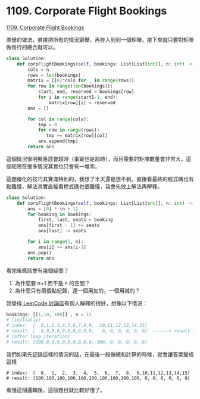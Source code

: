 # 1109. Corporate Flight Bookings

[1109. Corporate Flight Bookings](https://leetcode.com/problems/corporate-flight-bookings/)

直覺的做法，直接把所有的情況窮舉，再存入到到一個矩陣，接下來就只要對矩陣做每行的總合就可以。

```python
class Solution:
    def corpFlightBookings(self, bookings: List[List[int]], n: int) -> List[int]:
        cols = n
        rows = len(bookings)
        matrix = [[0]*cols for _ in range(rows)]
        for row in range(len(bookings)):
            start, end, reserved = bookings[row]
            for i in range(start1-1, end):
                matrix[row][i] = reserved
        ans = []

        for col in range(cols):
            tmp = 0
            for row in range(rows):
               tmp += matrix[row][col] 
            ans.append(tmp)
        return ans
```

這個情況很明顯應該會超時（事實也是超時），而且需要的矩陣數量會非常大，這個矩陣在很多情況其實也只會有一堆零。

這題優化的技巧其實滿特別的，我想了半天還是想不到。直接看最終的程式碼也有點難懂，解法其實直接看程式碼也很難懂，我會先放上解法再解釋。

```python
class Solution:
    def corpFlightBookings(self, bookings: List[List[int]], n: int) -> List[int]:
        ans = [0] * (n + 1)
        for booking in bookings:
            first, last, seats = booking
            ans[first - 1] += seats
            ans[last] -= seats

        for i in range(1, n):
            ans[i] += ans[i-1]
        ans.pop()
        return ans
```

看完後應該會有幾個疑問？

1. 為什麼要 n+1 而不是 n 的空間？
2. 為什麼只有兩個點紀錄，還一個用加的，一個用減的？

我覺得[ LeetCode 討論區](https://leetcode.com/problems/corporate-flight-bookings/discuss/328856/JavaC++Python-Sweep-Line/303095)有個人解釋的很好，想像以下情況：

```python
bookings: [[1,10, 100]] , n = 15
# (initially) 
# index:  [  0,1,2,3,4,5,6,7,8,9,  10,11,12,13,14,15] 
# result: [  0,0,0,0,0,0,0,0,0,0,   0, 0, 0, 0, 0, 0]  ------> result is of size n+1, indexed from 0 to 15
# (after loop iteration) 
# result: [100,0,0,0,0,0,0,0,0,0,-100, 0, 0, 0, 0, 0]
```

我們如果先記錄這樣的情況的話，在最後一段做總和計算的時候，就會讓答案變成這樣

```text
# index:  [  0,  1,  2,  3,  4,  5,  6,  7,  8,  9,10,11,12,13,14,15] 
# result: [100,100,100,100,100,100,100,100,100,100, 0, 0, 0, 0, 0, 0]
```

看懂這個邏輯後，這個題目就比較好懂了。

